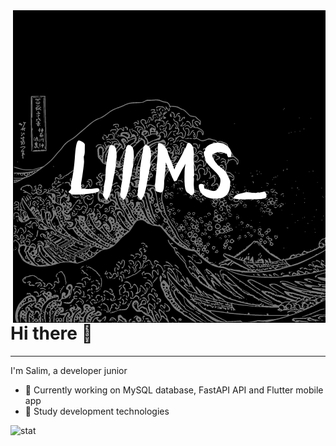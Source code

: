 
<img align="right" width="500" height="500" src="https://github.com/Salim212/Salim212/blob/main/Liiims_.png" /> 

# Hi there 👋

***

I'm Salim, a developer junior

- 🔭 Currently working on MySQL database, FastAPI API and Flutter mobile app
- 🌱 Study development technologies




![stat](https://github-readme-stats.vercel.app/api?username=Salim212&theme=bear&show_icons=true&count_private=true)
  
